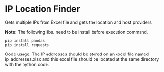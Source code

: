 # IP Location Finder

Gets multiple IPs from Excel file and gets the location and host providers

__Note:__ The following libs. need to be install before execution command. 

```
pip install pandas
pip install requests
```

Code usage: The IP addresses should be stored on an excel file named ip_addresses.xlsx and this excel file should be located at the same directory with the python code.
